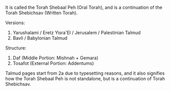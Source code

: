 It is called the Torah Shebaal Peh (Oral Torah), and is a continuation of the Torah Shebichsav (Written Torah).

Versions:

1. Yarushalami / Eretz Yisra'El / Jerusalem / Palestinian Talmud
2. Bavli / Babylonian Talmud

Structure:

1. Daf (Middle Portion: Mishnah + Gemara)
2. Tosafot (External Portion: Addentums)

Talmud pages start from 2a due to typesetting reasons, and it also signifies how the Torah Shebaal Peh is not standalone, but is a continuation of Torah Shebichsav.